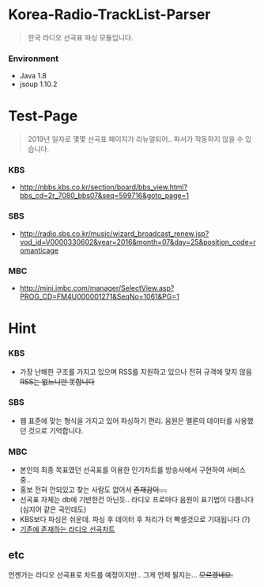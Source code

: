 # Korea-Radio-TrackList-Parser
> 한국 라디오 선곡표 파싱 모듈입니다.

### Environment
- Java 1.8
- jsoup 1.10.2

# Test-Page
> 2019년 일자로 몇몇 선곡표 페이지가 리뉴얼되어.. 파서가 작동하지 않을 수 있습니다.
### KBS
- http://nbbs.kbs.co.kr/section/board/bbs_view.html?bbs_cd=2r_7080_bbs07&seq=599716&goto_page=1

### SBS
- http://radio.sbs.co.kr/music/wizard_broadcast_renew.jsp?vod_id=V0000330602&year=2016&month=07&day=25&position_code=romanticage

### MBC
- http://mini.imbc.com/manager/SelectView.asp?PROG_CD=FM4U000001271&SeqNo=1061&PG=1

# Hint

### KBS

- 가장 난해한 구조를 가지고 있으며 RSS를 지원하고 있으나 전혀 규격에 맞지 않음 ~~RSS는 없느니만 못합니다~~

### SBS

- 웹 표준에 맞는 형식을 가지고 있어 파싱하기 편리. 음원은 멜론의 데이터를 사용했던 것으로 기억합니다.

### MBC

- 본인의 최종 목표였던 선곡표를 이용한 인기차트를 방송사에서 구현하여 서비스 중..
- 홍보 전혀 안되있고 찾는 사람도 없어서 ~~존재감이....~~
- 선곡표 자체는 db에 기반한건 아닌듯.. 라디오 프로마다 음원이 표기법이 다릅니다(심지어 같은 곡인데도) 
- KBS보다 파싱은 쉬운데. 파싱 후 데이터 후 처리가 더 빡셀것으로 기대됩니다 (?)
- [기존에 존재하는 라디오 선곡차트](http://www.imbc.com/broad/radio/mrachart/)
## etc
언젠가는 라디오 선곡표로 차트를 예정이지만.. 그게 언제 될지는... ~~모르겠네요.~~

